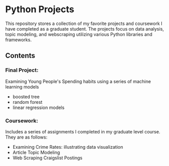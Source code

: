 # Python Projects

This repository stores a collection of my favorite projects and coursework I have completed as a graduate student. 
The projects focus on data analysis, topic modeling, and webscraping utilizing various Python libraries and frameworks.

## Contents

### Final Project: 
Examining Young People's Spending habits using a series of machine learning models 
- boosted tree
- random forest
- linear regression models

### Coursework: 
Includes a series of assignments I completed in my graduate level course. They are as follows: 
- Examining Crime Rates: illustrating data visualization
- Article Topic Modeling
- Web Scraping Craigslist Postings
